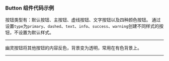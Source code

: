 <script setup lang="ts">

import demo1 from './demo1.vue'
import demo2 from './demo2.vue'
import preview from '../../../src/components/preview.vue'
</script>

### Button 组件代码示例

<demo1/>

<preview comp-name='button' demo-name='demo1'/>

按钮类型有：默认按钮、主按钮、虚线按钮、文字按钮以及四种颜色按钮。
通过设置`type`为`primary`、`dashed`、`text`、`info`、`success`、`warning`创建不同样式的按钮，不设置为默认样式。
***
<demo2/>

幽灵按钮将其他按钮的内容反色，背景变为透明，常用在有色背景上。
***
